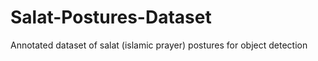 # Salat-Postures-Dataset
Annotated dataset of salat (islamic prayer) postures for object detection 

